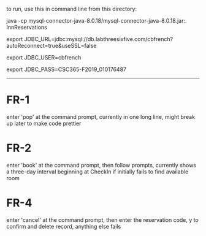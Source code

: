 to run, use this in command line from this directory:

java -cp mysql-connector-java-8.0.18/mysql-connector-java-8.0.18.jar:. InnReservations

export JDBC_URL=jdbc:mysql://db.labthreesixfive.com/cbfrench?autoReconnect=true\&useSSL=false

export JDBC_USER=cbfrench

export JDBC_PASS=CSC365-F2019_010176487

______
# FR-1
enter 'pop' at the command prompt, currently in one long line, might break up later to make code prettier

# FR-2
enter 'book' at the command prompt, then follow prompts, currently shows a three-day interval beginning at CheckIn if initially fails to find available room

# FR-4
enter 'cancel' at the command prompt, then enter the reservation code, y to confirm and delete record, anything else fails
